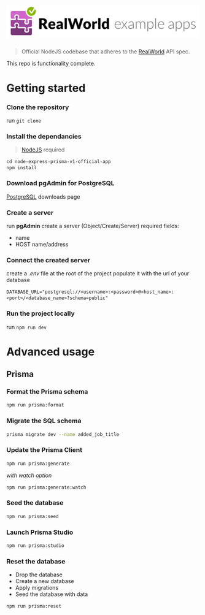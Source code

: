 # ![Rails Example App](media/realworld.png)

> Official NodeJS codebase that adheres to the [RealWorld](https://github.com/gothinkster/realworld/tree/main/api) API spec.

This repo is functionality complete.

# Getting started

### Clone the repository

run `git clone`

### Install the dependancies

> [NodeJS](https://nodejs.dev/) required

```
cd node-express-prisma-v1-official-app
npm install
```

### Download pgAdmin for PostgreSQL

[PostgreSQL](https://www.postgresql.org/download/) downloads page

### Create a server

run **pgAdmin**
create a server (Object/Create/Server)
required fields:

- name
- HOST name/address

### Connect the created server

create a _.env_ file at the root of the project
populate it with the url of your database

```
DATABASE_URL="postgresql://<username>:<password>@<host_name>:<port>/<database_name>?schema=public"
```

### Run the project locally

run `npm run dev`

# Advanced usage

## Prisma

### Format the Prisma schema

```bash
npm run prisma:format
```

### Migrate the SQL schema

```bash
prisma migrate dev --name added_job_title
```

### Update the Prisma Client

```bash
npm run prisma:generate
```

_with watch option_

```bash
npm run prisma:generate:watch
```

### Seed the database

```bash
npm run prisma:seed
```

### Launch Prisma Studio

```bash
npm run prisma:studio
```

### Reset the database

- Drop the database
- Create a new database
- Apply migrations
- Seed the database with data

```bash
npm run prisma:reset
```
